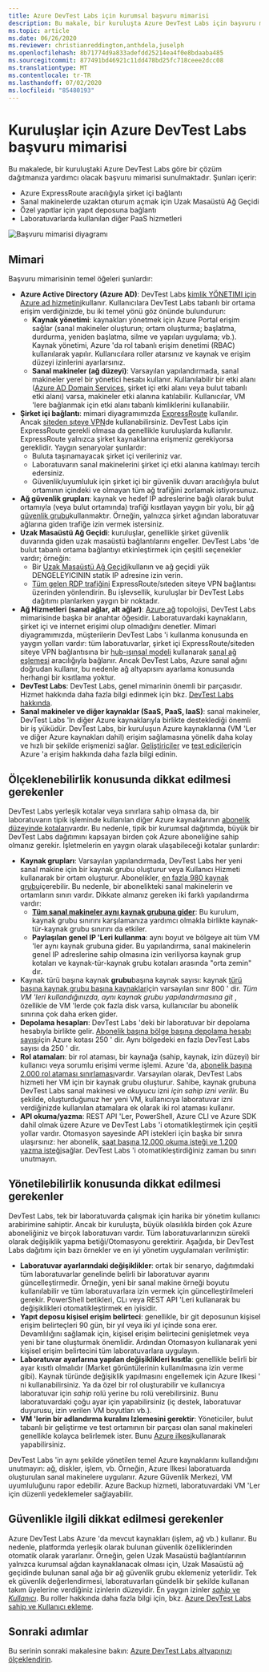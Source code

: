 ```yaml
---
title: Azure DevTest Labs için kurumsal başvuru mimarisi
description: Bu makale, bir kuruluşta Azure DevTest Labs için başvuru mimarisi kılavuzu sağlar.
ms.topic: article
ms.date: 06/26/2020
ms.reviewer: christianreddington,anthdela,juselph
ms.openlocfilehash: 8b71774d9a833adefdd25214ea4f0e8bdaaba485
ms.sourcegitcommit: 877491bd46921c11dd478bd25fc718ceee2dcc08
ms.translationtype: MT
ms.contentlocale: tr-TR
ms.lasthandoff: 07/02/2020
ms.locfileid: "85480193"
---
```

# <a name="azure-devtest-labs-reference-architecture-for-enterprises"></a>Kuruluşlar için Azure DevTest Labs başvuru mimarisi
Bu makalede, bir kuruluştaki Azure DevTest Labs göre bir çözüm dağıtmanıza yardımcı olacak başvuru mimarisi sunulmaktadır. Şunları içerir:
- Azure ExpressRoute aracılığıyla şirket içi bağlantı
- Sanal makinelerde uzaktan oturum açmak için Uzak Masaüstü Ağ Geçidi
- Özel yapıtlar için yapıt deposuna bağlantı
- Laboratuvarlarda kullanılan diğer PaaS hizmetleri

![Başvuru mimarisi diyagramı](./media/devtest-lab-reference-architecture/reference-architecture.png)

## <a name="architecture"></a>Mimari
Başvuru mimarisinin temel öğeleri şunlardır:

- **Azure Active Directory (Azure AD)**: DevTest Labs [kimlik YÖNETIMI için Azure ad hizmetini](../active-directory/fundamentals/active-directory-whatis.md)kullanır. Kullanıcılara DevTest Labs tabanlı bir ortama erişim verdiğinizde, bu iki temel yönü göz önünde bulundurun:
    - **Kaynak yönetimi**: kaynakları yönetmek için Azure Portal erişim sağlar (sanal makineler oluşturun; ortam oluşturma; başlatma, durdurma, yeniden başlatma, silme ve yapıları uygulama; vb.). Kaynak yönetimi, Azure 'da rol tabanlı erişim denetimi (RBAC) kullanılarak yapılır. Kullanıcılara roller atarsınız ve kaynak ve erişim düzeyi izinlerini ayarlarsınız.
    - **Sanal makineler (ağ düzeyi)**: Varsayılan yapılandırmada, sanal makineler yerel bir yönetici hesabı kullanır. Kullanılabilir bir etki alanı ([Azure AD Domain Services](../active-directory-domain-services/overview.md), şirket içi etki alanı veya bulut tabanlı etki alanı) varsa, makineler etki alanına katılabilir. Kullanıcılar, VM 'lere bağlanmak için etki alanı tabanlı kimliklerini kullanabilir.
- **Şirket içi bağlantı**: mimari diyagramımızda [ExpressRoute](../expressroute/expressroute-introduction.md) kullanılır. Ancak [siteden sıteye VPN](../vpn-gateway/vpn-gateway-about-vpn-gateway-settings.md)de kullanabilirsiniz. DevTest Labs için ExpressRoute gerekli olmasa da genellikle kuruluşlarda kullanılır. ExpressRoute yalnızca şirket kaynaklarına erişmeniz gerekiyorsa gereklidir. Yaygın senaryolar şunlardır:
    - Buluta taşınamayacak şirket içi verileriniz var.
    - Laboratuvarın sanal makinelerini şirket içi etki alanına katılmayı tercih edersiniz.
    - Güvenlik/uyumluluk için şirket içi bir güvenlik duvarı aracılığıyla bulut ortamının içindeki ve olmayan tüm ağ trafiğini zorlamak istiyorsunuz.
- **Ağ güvenlik grupları**: kaynak ve hedef IP adreslerine bağlı olarak bulut ortamıyla (veya bulut ortamında) trafiği kısıtlayan yaygın bir yolu, bir [ağ güvenlik grubu](../virtual-network/security-overview.md)kullanmaktır. Örneğin, yalnızca şirket ağından laboratuvar ağlarına giden trafiğe izin vermek istersiniz.
- **Uzak Masaüstü Ağ Geçidi**: kuruluşlar, genellikle şirket güvenlik duvarında giden uzak masaüstü bağlantılarını engeller. DevTest Labs 'de bulut tabanlı ortama bağlantıyı etkinleştirmek için çeşitli seçenekler vardır; örneğin:
  - Bir [Uzak Masaüstü Ağ Geçidi](/windows-server/remote/remote-desktop-services/desktop-hosting-logical-architecture)kullanın ve ağ geçidi yük DENGELEYICININ statik IP adresine izin verin.
  - [Tüm gelen RDP trafiğini](../vpn-gateway/vpn-gateway-forced-tunneling-rm.md) ExpressRoute/sıteden siteye VPN bağlantısı üzerinden yönlendirin. Bu işlevsellik, kuruluşlar bir DevTest Labs dağıtımı planlarken yaygın bir noktadır.
- **Ağ Hizmetleri (sanal ağlar, alt ağlar)**: [Azure ağ](../networking/networking-overview.md) topolojisi, DevTest Labs mimarisinde başka bir anahtar öğesidir. Laboratuvardaki kaynakların, şirket içi ve internet erişimi olup olmadığını denetler. Mimari diyagramımızda, müşterilerin DevTest Labs 'i kullanma konusunda en yaygın yolları vardır: tüm laboratuvarlar, şirket içi ExpressRoute/siteden siteye VPN bağlantısına bir [hub-ışınsal modeli](/azure/architecture/reference-architectures/hybrid-networking/hub-spoke) kullanarak [sanal ağ eşlemesi](../virtual-network/virtual-network-peering-overview.md) aracılığıyla bağlanır. Ancak DevTest Labs, Azure sanal ağını doğrudan kullanır, bu nedenle ağ altyapısını ayarlama konusunda herhangi bir kısıtlama yoktur.
- **DevTest Labs**: DevTest Labs, genel mimarinin önemli bir parçasıdır. Hizmet hakkında daha fazla bilgi edinmek için bkz. [DevTest Labs hakkında](devtest-lab-overview.md).
- **Sanal makineler ve diğer kaynaklar (SaaS, PaaS, IaaS)**: sanal makineler, DevTest Labs 'In diğer Azure kaynaklarıyla birlikte desteklediği önemli bir iş yüküdür. DevTest Labs, bir kuruluşun Azure kaynaklarına (VM 'Ler ve diğer Azure kaynakları dahil) erişim sağlamasına yönelik daha kolay ve hızlı bir şekilde erişmenizi sağlar. [Geliştiriciler](devtest-lab-developer-lab.md) ve [test ediciler](devtest-lab-test-env.md)için Azure 'a erişim hakkında daha fazla bilgi edinin.

## <a name="scalability-considerations"></a>Ölçeklenebilirlik konusunda dikkat edilmesi gerekenler
DevTest Labs yerleşik kotalar veya sınırlara sahip olmasa da, bir laboratuvarın tipik işleminde kullanılan diğer Azure kaynaklarının [abonelik düzeyinde kotaları](../azure-resource-manager/management/azure-subscription-service-limits.md)vardır. Bu nedenle, tipik bir kurumsal dağıtımda, büyük bir DevTest Labs dağıtımını kapsayan birden çok Azure aboneliğine sahip olmanız gerekir. İşletmelerin en yaygın olarak ulaşabileceği kotalar şunlardır:

- **Kaynak grupları**: Varsayılan yapılandırmada, DevTest Labs her yeni sanal makine için bir kaynak grubu oluşturur veya Kullanıcı Hizmeti kullanarak bir ortam oluşturur. Abonelikler, [en fazla 980 kaynak grubu](../azure-resource-manager/management/azure-subscription-service-limits.md#subscription-limits)içerebilir. Bu nedenle, bir abonelikteki sanal makinelerin ve ortamların sınırı vardır. Dikkate almanız gereken iki farklı yapılandırma vardır:
    - **[Tüm sanal makineler aynı kaynak grubuna gider](resource-group-control.md)**: Bu kurulum, kaynak grubu sınırını karşılamanıza yardımcı olmakla birlikte kaynak-tür-kaynak grubu sınırını da etkiler.
    - **Paylaşılan genel IP 'Leri kullanma**: aynı boyut ve bölgeye ait tüm VM 'ler aynı kaynak grubuna gider. Bu yapılandırma, sanal makinelerin genel IP adreslerine sahip olmasına izin veriliyorsa kaynak grup kotaları ve kaynak-tür-kaynak grubu kotaları arasında "orta zemin" dır.
- Kaynak türü başına kaynak **grubu**başına kaynak sayısı: kaynak [türü başına kaynak grubu başına kaynaklar](../azure-resource-manager/management/azure-subscription-service-limits.md#resource-group-limits)için varsayılan sınır 800 ' dir.  *Tüm VM 'leri kullandığınızda, aynı kaynak grubu yapılandırmasına git* , özellikle de VM 'lerde çok fazla disk varsa, kullanıcılar bu abonelik sınırına çok daha erken gider.
- **Depolama hesapları**: DevTest Labs 'deki bir laboratuvar bir depolama hesabıyla birlikte gelir. [Abonelik başına bölge başına depolama hesabı sayısı](../azure-resource-manager/management/azure-subscription-service-limits.md#storage-limits)için Azure kotası 250 ' dir. Aynı bölgedeki en fazla DevTest Labs sayısı da 250 ' dir.
- **Rol atamaları**: bir rol ataması, bir kaynağa (sahip, kaynak, izin düzeyi) bir kullanıcı veya sorumlu erişimi verme işlemi. Azure 'da, [abonelik başına 2.000 rol ataması sınırlaması](../azure-resource-manager/management/azure-subscription-service-limits.md#role-based-access-control-limits)vardır. Varsayılan olarak, DevTest Labs hizmeti her VM için bir kaynak grubu oluşturur. Sahibe, kaynak grubuna DevTest Labs sanal makinesi ve *okuyucu* izni *için sahip izni verilir.* Bu şekilde, oluşturduğunuz her yeni VM, kullanıcıya laboratuvar izni verdiğinizde kullanılan atamalara ek olarak iki rol ataması kullanır.
- **API okuma/yazma**: REST API 'Ler, PowerShell, Azure CLI ve Azure SDK dahil olmak üzere Azure ve DevTest Labs 'i otomatikleştirmek için çeşitli yollar vardır. Otomasyon sayesinde API istekleri için başka bir sınıra ulaşırsınız: her abonelik, [saat başına 12.000 okuma isteği ve 1.200 yazma isteği](../azure-resource-manager/management/request-limits-and-throttling.md)sağlar. DevTest Labs 'i otomatikleştirdiğiniz zaman bu sınırı unutmayın.

## <a name="manageability-considerations"></a>Yönetilebilirlik konusunda dikkat edilmesi gerekenler
DevTest Labs, tek bir laboratuvarda çalışmak için harika bir yönetim kullanıcı arabirimine sahiptir. Ancak bir kuruluşta, büyük olasılıkla birden çok Azure aboneliğiniz ve birçok laboratuvarı vardır. Tüm laboratuvarlarınızın sürekli olarak değişiklik yapma betiği/Otomasyonu gerektirir. Aşağıda, bir DevTest Labs dağıtımı için bazı örnekler ve en iyi yönetim uygulamaları verilmiştir:

- **Laboratuvar ayarlarındaki değişiklikler**: ortak bir senaryo, dağıtımdaki tüm laboratuvarlar genelinde belirli bir laboratuvar ayarını güncelleştirmedir. Örneğin, yeni bir sanal makine örneği boyutu kullanılabilir ve tüm laboratuvarlara izin vermek için güncelleştirilmeleri gerekir. PowerShell betikleri, CLı veya REST API 'Leri kullanarak bu değişiklikleri otomatikleştirmek en iyisidir.  
- **Yapıt deposu kişisel erişim belirteci**: genellikle, bir git deposunun kişisel erişim belirteçleri 90 gün, bir yıl veya iki yıl içinde sona erer. Devamlılığını sağlamak için, kişisel erişim belirtecini genişletmek veya yeni bir tane oluşturmak önemlidir. Ardından Otomasyon kullanarak yeni kişisel erişim belirtecini tüm laboratuvarlara uygulayın.
- **Laboratuvar ayarlarına yapılan değişiklikleri kısıtla**: genellikle belirli bir ayar kısıtlı olmalıdır (Market görüntülerinin kullanılmasına izin verme gibi). Kaynak türünde değişiklik yapılmasını engellemek için Azure Ilkesi ' ni kullanabilirsiniz. Ya da özel bir rol oluşturabilir ve kullanıcıya laboratuvar için *sahip* rolü yerine bu rolü verebilirsiniz. Bunu laboratuvardaki çoğu ayar için yapabilirsiniz (iç destek, laboratuvar duyurusu, izin verilen VM boyutları vb.).
- **VM 'lerin bir adlandırma kuralını Izlemesini gerektir**: Yöneticiler, bulut tabanlı bir geliştirme ve test ortamının bir parçası olan sanal makineleri genellikle kolayca belirlemek ister. Bunu [Azure ilkesi](https://github.com/Azure/azure-policy/tree/master/samples/TextPatterns/allow-multiple-name-patterns)kullanarak yapabilirsiniz.

DevTest Labs 'in aynı şekilde yönetilen temel Azure kaynaklarını kullandığını unutmayın: ağ, diskler, işlem, vb. Örneğin, Azure Ilkesi laboratuarda oluşturulan sanal makinelere uygulanır. Azure Güvenlik Merkezi, VM uyumluluğunu rapor edebilir. Azure Backup hizmeti, laboratuvardaki VM 'Ler için düzenli yedeklemeler sağlayabilir.

## <a name="security-considerations"></a>Güvenlikle ilgili dikkat edilmesi gerekenler
Azure DevTest Labs Azure 'da mevcut kaynakları (işlem, ağ vb.) kullanır. Bu nedenle, platformda yerleşik olarak bulunan güvenlik özelliklerinden otomatik olarak yararlanır. Örneğin, gelen Uzak Masaüstü bağlantılarının yalnızca kurumsal ağdan kaynaklanacak olması için, Uzak Masaüstü ağ geçidinde bulunan sanal ağa bir ağ güvenlik grubu eklemeniz yeterlidir. Tek ek güvenlik değerlendirmesi, laboratuvarları gündelik bir şekilde kullanan takım üyelerine verdiğiniz izinlerin düzeyidir. En yaygın izinler [ *sahip* ve *Kullanıcı*](devtest-lab-add-devtest-user.md). Bu roller hakkında daha fazla bilgi için, bkz. [Azure DevTest Labs sahip ve Kullanıcı ekleme](devtest-lab-add-devtest-user.md).

## <a name="next-steps"></a>Sonraki adımlar
Bu serinin sonraki makalesine bakın: [Azure DevTest Labs altyapınızı ölçeklendirin](devtest-lab-guidance-scale.md).
